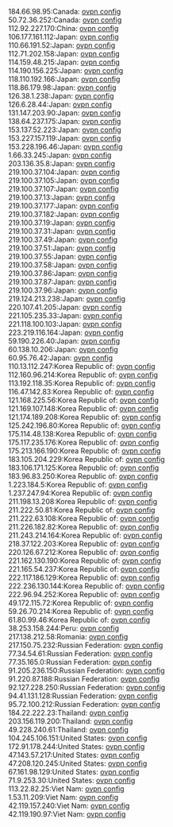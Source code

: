 184.66.98.95:Canada: [ovpn config](vpn/184_66_98_95.ovpn)  
50.72.36.252:Canada: [ovpn config](vpn/50_72_36_252.ovpn)  
112.92.227.170:China: [ovpn config](vpn/112_92_227_170.ovpn)  
106.177.161.112:Japan: [ovpn config](vpn/106_177_161_112.ovpn)  
110.66.191.52:Japan: [ovpn config](vpn/110_66_191_52.ovpn)  
112.71.202.158:Japan: [ovpn config](vpn/112_71_202_158.ovpn)  
114.159.48.215:Japan: [ovpn config](vpn/114_159_48_215.ovpn)  
114.190.156.225:Japan: [ovpn config](vpn/114_190_156_225.ovpn)  
118.110.192.166:Japan: [ovpn config](vpn/118_110_192_166.ovpn)  
118.86.179.98:Japan: [ovpn config](vpn/118_86_179_98.ovpn)  
126.38.1.238:Japan: [ovpn config](vpn/126_38_1_238.ovpn)  
126.6.28.44:Japan: [ovpn config](vpn/126_6_28_44.ovpn)  
131.147.203.90:Japan: [ovpn config](vpn/131_147_203_90.ovpn)  
138.64.237.175:Japan: [ovpn config](vpn/138_64_237_175.ovpn)  
153.137.52.223:Japan: [ovpn config](vpn/153_137_52_223.ovpn)  
153.227.157.119:Japan: [ovpn config](vpn/153_227_157_119.ovpn)  
153.228.196.46:Japan: [ovpn config](vpn/153_228_196_46.ovpn)  
1.66.33.245:Japan: [ovpn config](vpn/1_66_33_245.ovpn)  
203.136.35.8:Japan: [ovpn config](vpn/203_136_35_8.ovpn)  
219.100.37.104:Japan: [ovpn config](vpn/219_100_37_104.ovpn)  
219.100.37.105:Japan: [ovpn config](vpn/219_100_37_105.ovpn)  
219.100.37.107:Japan: [ovpn config](vpn/219_100_37_107.ovpn)  
219.100.37.13:Japan: [ovpn config](vpn/219_100_37_13.ovpn)  
219.100.37.177:Japan: [ovpn config](vpn/219_100_37_177.ovpn)  
219.100.37.182:Japan: [ovpn config](vpn/219_100_37_182.ovpn)  
219.100.37.19:Japan: [ovpn config](vpn/219_100_37_19.ovpn)  
219.100.37.31:Japan: [ovpn config](vpn/219_100_37_31.ovpn)  
219.100.37.49:Japan: [ovpn config](vpn/219_100_37_49.ovpn)  
219.100.37.51:Japan: [ovpn config](vpn/219_100_37_51.ovpn)  
219.100.37.55:Japan: [ovpn config](vpn/219_100_37_55.ovpn)  
219.100.37.58:Japan: [ovpn config](vpn/219_100_37_58.ovpn)  
219.100.37.86:Japan: [ovpn config](vpn/219_100_37_86.ovpn)  
219.100.37.87:Japan: [ovpn config](vpn/219_100_37_87.ovpn)  
219.100.37.96:Japan: [ovpn config](vpn/219_100_37_96.ovpn)  
219.124.213.238:Japan: [ovpn config](vpn/219_124_213_238.ovpn)  
220.107.41.205:Japan: [ovpn config](vpn/220_107_41_205.ovpn)  
221.105.235.33:Japan: [ovpn config](vpn/221_105_235_33.ovpn)  
221.118.100.103:Japan: [ovpn config](vpn/221_118_100_103.ovpn)  
223.219.116.164:Japan: [ovpn config](vpn/223_219_116_164.ovpn)  
59.190.226.40:Japan: [ovpn config](vpn/59_190_226_40.ovpn)  
60.138.10.206:Japan: [ovpn config](vpn/60_138_10_206.ovpn)  
60.95.76.42:Japan: [ovpn config](vpn/60_95_76_42.ovpn)  
110.13.112.247:Korea Republic of: [ovpn config](vpn/110_13_112_247.ovpn)  
112.160.96.214:Korea Republic of: [ovpn config](vpn/112_160_96_214.ovpn)  
113.192.118.35:Korea Republic of: [ovpn config](vpn/113_192_118_35.ovpn)  
116.47.142.83:Korea Republic of: [ovpn config](vpn/116_47_142_83.ovpn)  
121.168.225.56:Korea Republic of: [ovpn config](vpn/121_168_225_56.ovpn)  
121.169.107.148:Korea Republic of: [ovpn config](vpn/121_169_107_148.ovpn)  
121.174.189.208:Korea Republic of: [ovpn config](vpn/121_174_189_208.ovpn)  
125.242.196.80:Korea Republic of: [ovpn config](vpn/125_242_196_80.ovpn)  
175.114.48.138:Korea Republic of: [ovpn config](vpn/175_114_48_138.ovpn)  
175.117.235.176:Korea Republic of: [ovpn config](vpn/175_117_235_176.ovpn)  
175.213.166.190:Korea Republic of: [ovpn config](vpn/175_213_166_190.ovpn)  
183.105.204.229:Korea Republic of: [ovpn config](vpn/183_105_204_229.ovpn)  
183.106.171.125:Korea Republic of: [ovpn config](vpn/183_106_171_125.ovpn)  
183.96.83.250:Korea Republic of: [ovpn config](vpn/183_96_83_250.ovpn)  
1.223.184.5:Korea Republic of: [ovpn config](vpn/1_223_184_5.ovpn)  
1.237.247.94:Korea Republic of: [ovpn config](vpn/1_237_247_94.ovpn)  
211.198.13.208:Korea Republic of: [ovpn config](vpn/211_198_13_208.ovpn)  
211.222.50.81:Korea Republic of: [ovpn config](vpn/211_222_50_81.ovpn)  
211.222.63.108:Korea Republic of: [ovpn config](vpn/211_222_63_108.ovpn)  
211.226.182.82:Korea Republic of: [ovpn config](vpn/211_226_182_82.ovpn)  
211.243.214.164:Korea Republic of: [ovpn config](vpn/211_243_214_164.ovpn)  
218.37.122.203:Korea Republic of: [ovpn config](vpn/218_37_122_203.ovpn)  
220.126.67.212:Korea Republic of: [ovpn config](vpn/220_126_67_212.ovpn)  
221.162.130.190:Korea Republic of: [ovpn config](vpn/221_162_130_190.ovpn)  
221.165.54.237:Korea Republic of: [ovpn config](vpn/221_165_54_237.ovpn)  
222.117.186.129:Korea Republic of: [ovpn config](vpn/222_117_186_129.ovpn)  
222.236.130.144:Korea Republic of: [ovpn config](vpn/222_236_130_144.ovpn)  
222.96.94.252:Korea Republic of: [ovpn config](vpn/222_96_94_252.ovpn)  
49.172.115.72:Korea Republic of: [ovpn config](vpn/49_172_115_72.ovpn)  
59.26.70.214:Korea Republic of: [ovpn config](vpn/59_26_70_214.ovpn)  
61.80.99.46:Korea Republic of: [ovpn config](vpn/61_80_99_46.ovpn)  
38.253.158.244:Peru: [ovpn config](vpn/38_253_158_244.ovpn)  
217.138.212.58:Romania: [ovpn config](vpn/217_138_212_58.ovpn)  
217.150.75.232:Russian Federation: [ovpn config](vpn/217_150_75_232.ovpn)  
77.34.54.61:Russian Federation: [ovpn config](vpn/77_34_54_61.ovpn)  
77.35.165.0:Russian Federation: [ovpn config](vpn/77_35_165_0.ovpn)  
91.205.236.150:Russian Federation: [ovpn config](vpn/91_205_236_150.ovpn)  
91.220.87.188:Russian Federation: [ovpn config](vpn/91_220_87_188.ovpn)  
92.127.228.250:Russian Federation: [ovpn config](vpn/92_127_228_250.ovpn)  
94.41.131.128:Russian Federation: [ovpn config](vpn/94_41_131_128.ovpn)  
95.72.100.212:Russian Federation: [ovpn config](vpn/95_72_100_212.ovpn)  
184.22.222.23:Thailand: [ovpn config](vpn/184_22_222_23.ovpn)  
203.156.119.200:Thailand: [ovpn config](vpn/203_156_119_200.ovpn)  
49.228.240.61:Thailand: [ovpn config](vpn/49_228_240_61.ovpn)  
104.245.106.151:United States: [ovpn config](vpn/104_245_106_151.ovpn)  
172.91.178.244:United States: [ovpn config](vpn/172_91_178_244.ovpn)  
47.143.57.217:United States: [ovpn config](vpn/47_143_57_217.ovpn)  
47.208.120.245:United States: [ovpn config](vpn/47_208_120_245.ovpn)  
67.161.98.129:United States: [ovpn config](vpn/67_161_98_129.ovpn)  
71.9.253.30:United States: [ovpn config](vpn/71_9_253_30.ovpn)  
113.22.82.25:Viet Nam: [ovpn config](vpn/113_22_82_25.ovpn)  
1.53.11.209:Viet Nam: [ovpn config](vpn/1_53_11_209.ovpn)  
42.119.157.240:Viet Nam: [ovpn config](vpn/42_119_157_240.ovpn)  
42.119.190.97:Viet Nam: [ovpn config](vpn/42_119_190_97.ovpn)  
